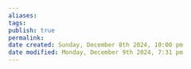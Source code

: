 ```yaml
---
aliases: 
tags: 
publish: true
permalink:
date created: Sunday, December 8th 2024, 10:00 pm
date modified: Monday, December 9th 2024, 7:31 pm
---
```

